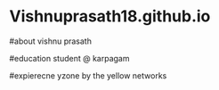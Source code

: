# Vishnuprasath18.github.io

#about
vishnu prasath

#education
student @ karpagam

#expierecne
yzone by the yellow networks
